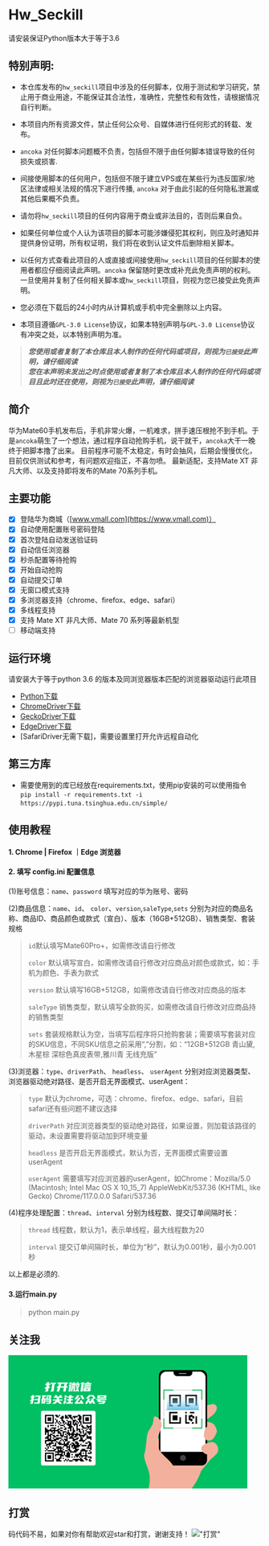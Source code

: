 # Hw_Seckill
请安装保证Python版本大于等于3.6

## 特别声明:

* 本仓库发布的`hw_seckill`项目中涉及的任何脚本，仅用于测试和学习研究，禁止用于商业用途，不能保证其合法性，准确性，完整性和有效性，请根据情况自行判断。

* 本项目内所有资源文件，禁止任何公众号、自媒体进行任何形式的转载、发布。

* `ancoka` 对任何脚本问题概不负责，包括但不限于由任何脚本错误导致的任何损失或损害.

* 间接使用脚本的任何用户，包括但不限于建立VPS或在某些行为违反国家/地区法律或相关法规的情况下进行传播, `ancoka` 对于由此引起的任何隐私泄漏或其他后果概不负责。

* 请勿将`hw_seckill`项目的任何内容用于商业或非法目的，否则后果自负。

* 如果任何单位或个人认为该项目的脚本可能涉嫌侵犯其权利，则应及时通知并提供身份证明，所有权证明，我们将在收到认证文件后删除相关脚本。

* 以任何方式查看此项目的人或直接或间接使用`hw_seckill`项目的任何脚本的使用者都应仔细阅读此声明。`ancoka` 保留随时更改或补充此免责声明的权利。一旦使用并复制了任何相关脚本或`hw_seckill`项目，则视为您已接受此免责声明。
  
* 您必须在下载后的24小时内从计算机或手机中完全删除以上内容。  
  
* 本项目遵循`GPL-3.0 License`协议，如果本特别声明与`GPL-3.0 License`协议有冲突之处，以本特别声明为准。

> ***您使用或者复制了本仓库且本人制作的任何代码或项目，则视为`已接受`此声明，请仔细阅读***  
> ***您在本声明未发出之时点使用或者复制了本仓库且本人制作的任何代码或项目且此时还在使用，则视为`已接受`此声明，请仔细阅读***

## 简介
华为Mate60手机发布后，手机非常火爆，一机难求，拼手速压根抢不到手机。于是`ancoka`萌生了一个想法，通过程序自动抢购手机，说干就干，`ancoka`大干一晚终于把脚本撸了出来。
目前程序可能不太稳定，有时会抽风，后期会慢慢优化，目前仅供测试和参考，有问题欢迎指正，不喜勿喷。 
最新适配，支持Mate XT 非凡大师、以及支持即将发布的Mate 70系列手机。

## 主要功能

- [x] 登陆华为商城（[www.vmall.com](https://www.vmall.com)）
- [x] 自动使用配置账号密码登陆
- [x] 首次登陆自动发送验证码
- [x] 自动信任浏览器
- [x] 秒杀配置等待抢购
- [x] 开始自动抢购
- [x] 自动提交订单
- [x] 无窗口模式支持
- [x] 多浏览器支持（chrome、firefox、edge、safari）
- [x] 多线程支持
- [x] 支持 Mate XT 非凡大师、Mate 70 系列等最新机型
- [ ] 移动端支持

## 运行环境
请安装大于等于python 3.6 的版本及同浏览器版本匹配的浏览器驱动运行此项目

- [Python下载](https://www.python.org/)
- [ChromeDriver下载](https://sites.google.com/chromium.org/driver/downloads)
- [GeckoDriver下载](https://github.com/mozilla/geckodriver/releases)
- [EdgeDriver下载](https://developer.microsoft.com/en-us/microsoft-edge/tools/webdriver/)
- [SafariDriver无需下载]，需要设置里打开允许远程自动化

## 第三方库

- 需要使用到的库已经放在requirements.txt，使用pip安装的可以使用指令  
`pip install -r requirements.txt -i https://pypi.tuna.tsinghua.edu.cn/simple/`


## 使用教程
#### 1. Chrome | Firefox ｜Edge 浏览器
#### 2. 填写 config.ini 配置信息
(1)账号信息：`name`、`password` 填写对应的华为账号、密码

(2)商品信息：`name`、`id`、 `color`、`version`,`saleType`,`sets` 分别为对应的商品名称、商品ID、商品颜色或款式（宣白）、版本（16GB+512GB）、销售类型、套装规格

> `id`默认填写Mate60Pro+，如需修改请自行修改
> 
> `color` 默认填写宣白，如需修改请自行修改对应商品对颜色或款式，如：手机为颜色、手表为款式
> 
> `version` 默认填写16GB+512GB，如需修改请自行修改对应商品的版本
> 
> `saleType` 销售类型，默认填写全款购买，如需修改请自行修改对应商品持的销售类型
> 
> `sets` 套装规格默认为空，当填写后程序将只抢购套装；需要填写套装对应的SKU信息，不同SKU信息之前采用“,”分割，如：“12GB+512GB 青山黛,木星棕 深棕色真皮表带,雅川青 无线充版”


(3)浏览器：`type`、`driverPath`、 `headless`、 `userAgent` 分别对应浏览器类型、浏览器驱动绝对路径、是否开启无界面模式、userAgent：

> `type` 默认为chrome，可选：chrome、firefox、edge、safari，目前safari还有些问题不建议选择
> 
> `driverPath` 对应浏览器类型的驱动绝对路径，如果设置，则加载该路径的驱动，未设置需要将驱动加到环境变量
> 
> `headless` 是否开启无界面模式，默认为否，无界面模式需要设置userAgent
> 
> `userAgent` 需要填写对应浏览器的userAgent，如Chrome：Mozilla/5.0 (Macintosh; Intel Mac OS X 10_15_7) AppleWebKit/537.36 (KHTML, like Gecko) Chrome/117.0.0.0 Safari/537.36


(4)程序处理配置：`thread`、`interval` 分别为线程数、提交订单间隔时长：

> `thread` 线程数，默认为1，表示单线程，最大线程数为20
> 
> `interval` 提交订单间隔时长，单位为“秒”，默认为0.001秒，最小为0.001秒

以上都是必须的.


#### 3.运行main.py
> python main.py

## 关注我
!["漫漫编程路"](assets/wechat.png)

## 打赏
码代码不易，如果对你有帮助欢迎star和打赏，谢谢支持！
!["打赏"](assets/reward.jpg=300x300)
